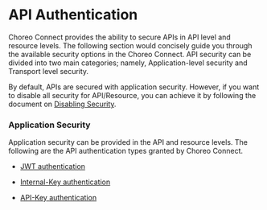 # API Authentication

Choreo Connect provides the ability to secure APIs in API level and resource levels. The following section would concisely guide you through the available security options in the Choreo Connect. API security can be divided into two main categories; namely, Application-level security and Transport level security.

By default, APIs are secured with application security. However, if you want to disable all security for API/Resource, you can achieve it by following the document on [Disabling Security]({{base_path}}/publish/security/api-authentication/api-authentication/).

### Application Security
Application security can be provided in the API and resource levels. The following are the API authentication types granted by Choreo Connect.

-   [JWT authentication]({{base_path}}/deploy-and-publish/deploy-on-gateway/choreo-connect/security/api-authentication/secure-apis-using-oauth2.0-access-tokens/secure-apis-using-jwt-self-contained-jwt/) 

-   [Internal-Key authentication]({{base_path}}/deploy-and-publish/deploy-on-gateway/choreo-connect/security/api-authentication/internal-key-authentication/)

-   [API-Key authentication]({{base_path}}/deploy-and-publish/deploy-on-gateway/choreo-connect/security/api-authentication/api-key-authentication/)

<!-- TODO: Enable once the feature is completed for MGW 4.0.0
   [Opaque token authentication]({{base_path}}/publish/security/api-authentication/secure-apis-using-oauth2.0-access-tokens/secure-apis-using-opaque-tokens/)
   [Basic authentication]({{base_path}}/publish/security/api-authentication/basic-authentication/)
   [API Key authentication]({{base_path}}/publish/security/api-authentication/api-key-authentication/)
-->

<!-- TODO: Enable once the feature is completed for MGW 4.0.0
If you provide two or more security types for a resource or API, API invocation would be successful if one of the given authentications passed for the API request. i.e. Application security types have OR relationship with one another.

### Transport Security

Mutual SSL support is provided in the gateway level and API Level in Choreo Connect. Mutual SSL authentication is supported at the API level.

-   [Mutual SSL authentication]({{base_path}}/deploy/api-microgateway/security/api-authentication/mutual-ssl-authentication/)

### Combine Application and transport Security for API Authentication

By default, Application security is mandatory for API authentication. However, if you enable transport security for API authentication (i.e. if you enabled mutual SSL authentication for the API), you can make application security to be optional so that application security is not necessarily be added to the API/resource. Follow the documentation on [make application security optional]({{base_path}}/deploy/api-microgateway/security/api-authentication/making-application-security-optional/) for more details.

By default Application security and transport security is in AND relationship. i.e. if mutual SSL authentication is enabled, a successful API invocation requires passing the mutual SSL handshake as well as passing one of the provided application security. To override this behavior, i.e. to combine Application security and transport security authentication schemes with OR combination, make application security optional. For more details, follow the documentation on [make application security optional]({{base_path}}/deploy/api-microgateway/security/api-authentication/making-application-security-optional/)

-->
